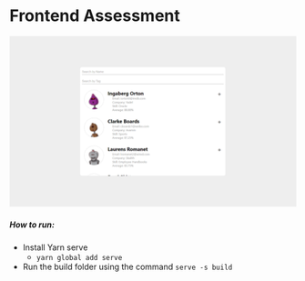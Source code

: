 # Frontend Assessment

![Preview image](preview.png)

##### How to run:
- Install Yarn serve
    - `yarn global add serve`
- Run the build folder using the command `serve -s build`
